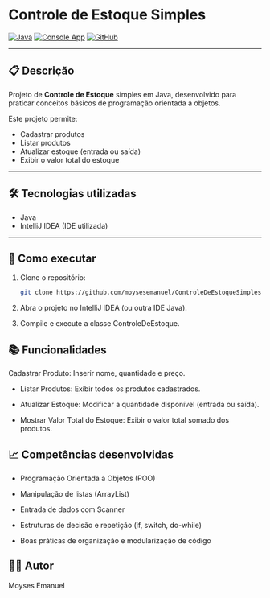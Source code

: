 # Controle de Estoque Simples

[![Java](https://img.shields.io/badge/Java-ED8B00?style=for-the-badge&logo=java&logoColor=white)](https://www.java.com/)
[![Console App](https://img.shields.io/badge/Console_App-007ACC?style=for-the-badge)]()
[![GitHub](https://img.shields.io/badge/GitHub-100000?style=for-the-badge&logo=github&logoColor=white)](https://github.com/moysesemanuel)

---

## 📋 Descrição

Projeto de **Controle de Estoque** simples em Java, desenvolvido para praticar conceitos básicos de programação orientada a objetos.

Este projeto permite:
- Cadastrar produtos
- Listar produtos
- Atualizar estoque (entrada ou saída)
- Exibir o valor total do estoque

---

## 🛠️ Tecnologias utilizadas

- Java
- IntelliJ IDEA (IDE utilizada)

---

## 🚀 Como executar

1. Clone o repositório:
   ```bash
   git clone https://github.com/moysesemanuel/ControleDeEstoqueSimples.git
   ```

2. Abra o projeto no IntelliJ IDEA (ou outra IDE Java).

3. Compile e execute a classe ControleDeEstoque.

## 📚 Funcionalidades
Cadastrar Produto: Inserir nome, quantidade e preço.

- Listar Produtos: Exibir todos os produtos cadastrados.

- Atualizar Estoque: Modificar a quantidade disponível (entrada ou saída).

- Mostrar Valor Total do Estoque: Exibir o valor total somado dos produtos.

## 📈 Competências desenvolvidas
- Programação Orientada a Objetos (POO)

- Manipulação de listas (ArrayList)

- Entrada de dados com Scanner

- Estruturas de decisão e repetição (if, switch, do-while)

- Boas práticas de organização e modularização de código

## 👨‍💻 Autor
Moyses Emanuel
